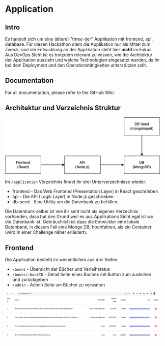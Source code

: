 # Application

## Intro

Es handelt sich um eine (ältere) "three-tier" Applikation mit frontend, api, database.
Für diesen Hackathon dient die Applikation nur als Mittel zum Zweck, und die Entwicklung an der Applikation steht hier **nicht** im Fokus. Aus DevOps Sicht ist es trotzdem relevant zu wissen, wie die Architektur der Applikation aussieht und welche Technologien eingesetzt werden, da ihr bei dem Deployment und den Operationstätigkeiten unterstützen sollt.


## Documentation

For all documentation, please refer to the GitHub Wiki.

## Architektur und Verzeichnis Struktur

<img src="./application/docs/dobib.drawio.png">

Im `/application` Verzeichnis findet ihr drei Unterverzechnisse wieder.

- frontend - Das Web Frontend (Presentation Layer) in React geschrieben
- api - Die API (Logik Layer) in Node.js geschrieben
- db-seed - Eine Utility um die Datenbank zu befüllen

Die Datenbank selber ist wie ihr seht nicht als eigenes Verzechnis vorhanden, dass hat den Grund weil es aus Applikations Sicht egal ist wo die Datenbank ist. Gebräuchlich ist dass die Entwickler eine lokale Datenbank, in diesem Fall eine Mongo DB, hochfahren, als ein Container (wird in einer Challenge näher erläutert).

## Frontend

Die Applikation besteht im wesentlichen aus drei Seiten

- `/books` - Übersicht der Bücher und Verleihstatus
- `/books/:bookID` - Detail Seite eines Buches mit Button zum ausleihen und zurückgeben
- `/admin` - Admin Seite um Bücher zu verwalten

<img src="./application/docs/dobib.app.png">

